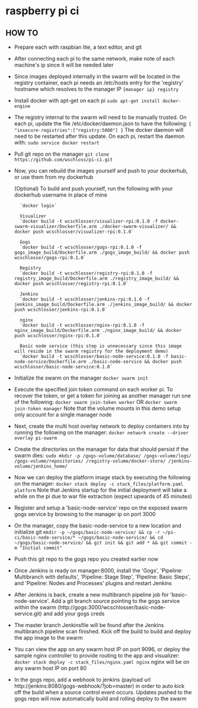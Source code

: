 # raspberry pi ci

## HOW TO
- Prepare each with raspbian lite, a text editor, and git
- After connecting each pi to the same network, make note of each machine's ip since it will be needed later
- Since images deployed internally in the swarm will be located in the registry container, each pi needs an /etc/hosts entry for the 'registry' hostname which resolves to the manager IP
  `{manager ip} registry`
- Install docker with apt-get on each pi
        `sudo apt-get install docker-engine`
- The registry internal to the swarm will need to be manually trusted. On each pi, update the file /etc/docker/daemon.json to have the following:
        `{ "insecure-registries":["registry:5000"] }`
  The docker daemon will need to be restarted after this update. On each pi, restart the daemon with:
        `sudo service docker restart`
- Pull git repo on the manager
        `git clone https://github.com/wschloss/pi-ci.git`
- Now, you can rebuild the images yourself and push to your dockerhub, or use them from my dockerhub

  (Optional) To build and push yourself, run the following with your dockerhub username in place of mine
        
        `docker login`

        Visualizer
        `docker build -t wcschlosser/visualizer-rpi:0.1.0 -f docker-swarm-visualizer/Dockerfile.arm ./docker-swarm-visualizer/ && docker push wcschlosser/visualizer-rpi:0.1.0`

        Gogs
        `docker build -t wcschlosser/gogs-rpi:0.1.0 -f gogs_image_build/Dockerfile.arm ./gogs_image_build/ && docker push wcschlosser/gogs-rpi:0.1.0`

        Registry
        `docker build -t wcschlosser/registry-rpi:0.1.0 -f registry_image_build/Dockerfile.arm ./registry_image_build/ && docker push wcschlosser/registry-rpi:0.1.0`

        Jenkins
        `docker build -t wcschlosser/jenkins-rpi:0.1.0 -f jenkins_image_build/Dockerfile.arm ./jenkins_image_build/ && docker push wcschlosser/jenkins-rpi:0.1.0`

        nginx
        `docker build -t wcschlosser/nginx-rpi:0.1.0 -f nginx_image_build/Dockerfile.arm ./nginx_image_build/ && docker push wcschlosser/nginx-rpi:0.1.0`

        Basic node service (this step is unnecessary since this image will reside in the swarm registry for the deployment demo)
        `docker build -t wcschlosser/basic-node-service:0.1.0 -f basic-node-service/Dockerfile.arm ./basic-node-service && docker push wcschlosser/basic-node-service:0.1.0`

- Initialize the swarm on the manager
        `docker swarm init`
- Execute the specified join token command on each worker pi. To recover the token, or get a token for joining as another manager run one of the following:
        `docker swarm join-token worker` OR `docker swarm join-token manager`
  Note that the volume mounts in this demo setup only account for a single manager node
- Next, create the multi host overlay network to deploy containers into by running the following on the manager:
        `docker network create --driver overlay pi-swarm`
- Create the directories on the manager for data that should persist if the swarm dies:
        `sudo mkdir -p /gogs-volume/database/ /gogs-volume/logs/ /gogs-volume/repositories/ /registry-volume/docker-store/ /jenkins-volume/jenkins_home/`
- Now we can deploy the platform image stack by executing the following on the manager:
        `docker stack deploy -c stack_files/platform.yaml platform`
  Note that Jenkins startup for the initial deployment will take a while on the pi due to war file extraction (expect upwards of 45 minutes)
- Register and setup a 'basic-node-service' repo on the exposed swarm gogs service by browsing to the manager ip on port 3000
- On the manager, copy the basic-node-service to a new location and initialize git
        `mkdir -p ~/gogs/basic-node-service/ && cp -r ~/pi-ci/basic-node-service/* ~/gogs/basic-node-service/ && cd ~/gogs/basic-node-service/ && git init && git add * && git commit -m "Initial commit"`
- Push this git repo to the gogs repo you created earlier now
- Once Jenkins is ready on manager:8000, install the 'Gogs', 'Pipeline: Multibranch with defaults', 'Pipeline: Stage Step', 'Pipeline: Basic Steps', and 'Pipeline: Nodes and Processes' plugins and restart Jenkins
- After Jenkins is back, create a new multibranch pipeline job for 'basic-node-service'. Add a git branch source pointing to the gogs service within the swarm (http://gogs:3000/wcschlosser/basic-node-service.git) and add your gogs creds
- The master branch Jenkinsfile will be found after the Jenkins multibranch pipeline scan finished. Kick off the build to build and deploy the app image to the swarm
- You can view the app on any swarm host IP on port 9096, or deploy the sample nginx controller to provide routing to the app and visualizer:
        `docker stack deploy -c stack_files/nginx.yaml nginx`
  nginx will be on any swarm host IP on port 80
- In the gogs repo, add a webhook to jenkins (payload url http://jenkins:8080/gogs-webhook/?job=master) in order to auto kick off the build when a source control event occurs. Updates pushed to the gogs repo will now automatically build and rolling deploy to the swarm

